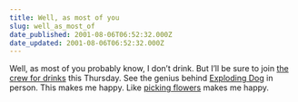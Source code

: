 ```yaml
---
title: Well, as most of you
slug: well_as_most_of
date_published: 2001-08-06T06:52:32.000Z
date_updated: 2001-08-06T06:52:32.000Z
---
```


Well, as most of you probably know, I don’t drink. But I’ll be sure to join [the crew for drinks](http://www.explodingdog.com/drinks.html) this Thursday. See the genius behind [Exploding Dog](http://www.explodingdog.com/) in person. This makes me happy. Like [picking flowers](http://www.explodingdog.com/june7/pickingflowers.html) makes me happy.
